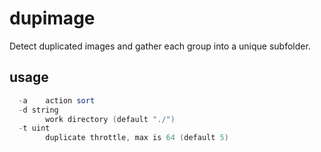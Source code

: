 # dupimage
Detect duplicated images and gather each group into a unique subfolder.

## usage
```powershell
  -a    action sort
  -d string
        work directory (default "./")
  -t uint
        duplicate throttle, max is 64 (default 5)
```
